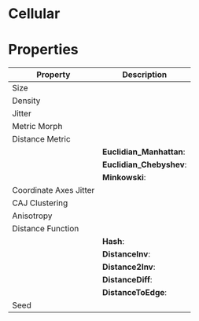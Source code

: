 # Cellular


# Properties


| Property | Description| 
| -------- | -----------|
| Size |  |
| Density |  |
| Jitter |  |
| Metric Morph |  |
| Distance Metric |  |
| | **Euclidian_Manhattan**: <desc> |
| | **Euclidian_Chebyshev**: <desc> |
| | **Minkowski**: <desc> |
| Coordinate Axes Jitter |  |
| CAJ Clustering |  |
| Anisotropy |  |
| Distance Function |  |
| | **Hash**: <desc> |
| | **DistanceInv**: <desc> |
| | **Distance2Inv**: <desc> |
| | **DistanceDiff**: <desc> |
| | **DistanceToEdge**: <desc> |
| Seed |  |





